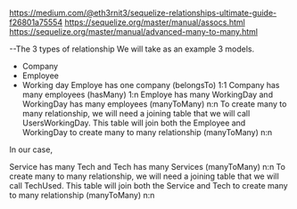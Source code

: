 https://medium.com/@eth3rnit3/sequelize-relationships-ultimate-guide-f26801a75554
https://sequelize.org/master/manual/assocs.html
https://sequelize.org/master/manual/advanced-many-to-many.html

--The 3 types of relationship
We will take as an example 3 models.
- Company
- Employee
- Working day
Employe has one company (belongsTo) 1:1
Company has many employees (hasMany) 1:n
Employe has many WorkingDay and WorkingDay has many employees (manyToMany) n:n
To create many to many relationship, we will need a joining table that we will call UsersWorkingDay.
This table will join both the Employee and WorkingDay to create many to many relationship (manyToMany) n:n

In our case,

Service has many Tech and Tech has many Services (manyToMany) n:n
To create many to many relationship, we will need a joining table that we will call TechUsed.
This table will join both the Service and Tech to create many to many relationship (manyToMany) n:n